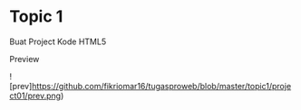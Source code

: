 # Topic 1

Buat Project Kode HTML5

Preview </br>

![prev]https://github.com/fikriomar16/tugasproweb/blob/master/topic1/project01/prev.png)
